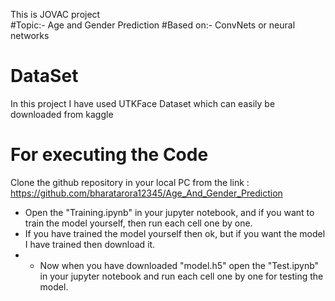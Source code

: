 This is JOVAC project  
#Topic:- Age and Gender Prediction 
#Based on:- ConvNets or neural networks
# DataSet
  In this project I have used UTKFace Dataset which can easily be downloaded from kaggle
# For executing the Code
Clone the github repository in your local PC from the link :
https://github.com/bharatarora12345/Age_And_Gender_Prediction
* Open the "Training.ipynb" in your jupyter notebook, and if you want to train the model yourself, then run each cell one by one. <br>
* If you have trained the model yourself then ok, but if you want the model I have trained then download it.
* * Now when you have downloaded "model.h5" open the "Test.ipynb" in your jupyter notebook and run each cell one by one for testing the model.
